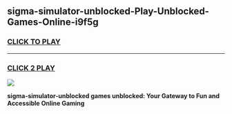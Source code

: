
## sigma-simulator-unblocked-Play-Unblocked-Games-Online-i9f5g
<h3>
<a href="https://premium76.site?title=sigma-simulator-unblocked&ref=25A">CLICK TO PLAY</a></h3>
<hr>

<h3>
<a href="https://premium76.site?title=sigma-simulator-unblocked&ref=25A">CLICK 2 PLAY</a>
  
</h3>

<a href="https://premium76.site?title=sigma-simulator-unblocked&ref=25A"><img src="https://clearcache.store/games.png"></a>


**sigma-simulator-unblocked games unblocked: Your Gateway to Fun and Accessible Online Gaming**
